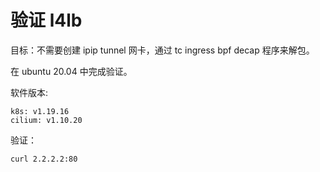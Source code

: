 


# 验证 l4lb

目标：不需要创建 ipip tunnel 网卡，通过 tc ingress bpf decap 程序来解包。

在 ubuntu 20.04 中完成验证。

软件版本:

```
k8s: v1.19.16
cilium: v1.10.20
```

验证：

```
curl 2.2.2.2:80
```
     

